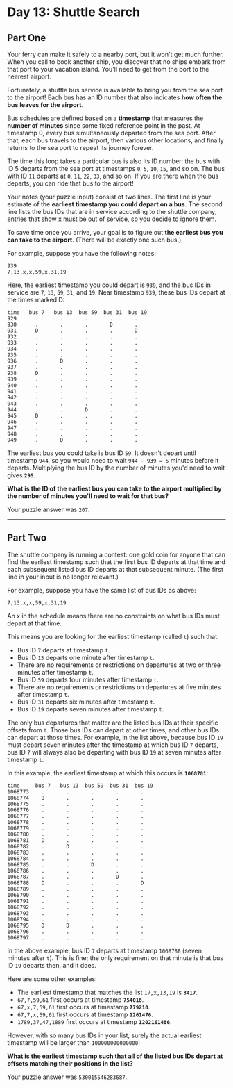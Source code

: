 # Day 13: Shuttle Search

## Part One

Your ferry can make it safely to a nearby port, but it won't get much further. When you call to book another ship, you discover that no ships embark from that port to your vacation island. You'll need to get from the port to the nearest airport.

Fortunately, a shuttle bus service is available to bring you from the sea port to the airport! Each bus has an ID number that also indicates **how often the bus leaves for the airport**.

Bus schedules are defined based on a **timestamp** that measures the **number of minutes** since some fixed reference point in the past. At timestamp 0, every bus simultaneously departed from the sea port. After that, each bus travels to the airport, then various other locations, and finally returns to the sea port to repeat its journey forever.

The time this loop takes a particular bus is also its ID number: the bus with ID 5 departs from the sea port at timestamps `0`, `5`, `10`, `15`, and so on. The bus with ID `11` departs at `0`, `11`, `22`, `33`, and so on. If you are there when the bus departs, you can ride that bus to the airport!

Your notes (your puzzle input) consist of two lines. The first line is your estimate of the **earliest timestamp you could depart on a bus**. The second line lists the bus IDs that are in service according to the shuttle company; entries that show x must be out of service, so you decide to ignore them.

To save time once you arrive, your goal is to figure out **the earliest bus you can take to the airport**. (There will be exactly one such bus.)

For example, suppose you have the following notes:

```
939
7,13,x,x,59,x,31,19
```

Here, the earliest timestamp you could depart is `939`, and the bus IDs in service are `7`, `13`, `59`, `31`, and `19`. Near timestamp `939`, these bus IDs depart at the times marked D:

```
time   bus 7   bus 13  bus 59  bus 31  bus 19
929      .       .       .       .       .
930      .       .       .       D       .
931      D       .       .       .       D
932      .       .       .       .       .
933      .       .       .       .       .
934      .       .       .       .       .
935      .       .       .       .       .
936      .       D       .       .       .
937      .       .       .       .       .
938      D       .       .       .       .
939      .       .       .       .       .
940      .       .       .       .       .
941      .       .       .       .       .
942      .       .       .       .       .
943      .       .       .       .       .
944      .       .       D       .       .
945      D       .       .       .       .
946      .       .       .       .       .
947      .       .       .       .       .
948      .       .       .       .       .
949      .       D       .       .       .
```

The earliest bus you could take is bus ID `59`. It doesn't depart until timestamp `944`, so you would need to wait `944 - 939 = 5` minutes before it departs. Multiplying the bus ID by the number of minutes you'd need to wait gives **`295`**.

**What is the ID of the earliest bus you can take to the airport multiplied by the number of minutes you'll need to wait for that bus?**

Your puzzle answer was `207`.

---

## Part Two

The shuttle company is running a contest: one gold coin for anyone that can find the earliest timestamp such that the first bus ID departs at that time and each subsequent listed bus ID departs at that subsequent minute. (The first line in your input is no longer relevant.)

For example, suppose you have the same list of bus IDs as above:

```
7,13,x,x,59,x,31,19
```

An x in the schedule means there are no constraints on what bus IDs must depart at that time.

This means you are looking for the earliest timestamp (called `t`) such that:

- Bus ID `7` departs at timestamp `t`.
- Bus ID `13` departs one minute after timestamp `t`.
- There are no requirements or restrictions on departures at two or three minutes after timestamp `t`.
- Bus ID `59` departs four minutes after timestamp `t`.
- There are no requirements or restrictions on departures at five minutes after timestamp `t`.
- Bus ID `31` departs six minutes after timestamp `t`.
- Bus ID `19` departs seven minutes after timestamp `t`.

The only bus departures that matter are the listed bus IDs at their specific offsets from `t`. Those bus IDs can depart at other times, and other bus IDs can depart at those times. For example, in the list above, because bus ID `19` must depart seven minutes after the timestamp at which bus ID `7` departs, bus ID `7` will always also be departing with bus ID `19` at seven minutes after timestamp `t`.

In this example, the earliest timestamp at which this occurs is **`1068781`**:

```
time     bus 7   bus 13  bus 59  bus 31  bus 19
1068773    .       .       .       .       .
1068774    D       .       .       .       .
1068775    .       .       .       .       .
1068776    .       .       .       .       .
1068777    .       .       .       .       .
1068778    .       .       .       .       .
1068779    .       .       .       .       .
1068780    .       .       .       .       .
1068781    D       .       .       .       .
1068782    .       D       .       .       .
1068783    .       .       .       .       .
1068784    .       .       .       .       .
1068785    .       .       D       .       .
1068786    .       .       .       .       .
1068787    .       .       .       D       .
1068788    D       .       .       .       D
1068789    .       .       .       .       .
1068790    .       .       .       .       .
1068791    .       .       .       .       .
1068792    .       .       .       .       .
1068793    .       .       .       .       .
1068794    .       .       .       .       .
1068795    D       D       .       .       .
1068796    .       .       .       .       .
1068797    .       .       .       .       .
```

In the above example, bus ID `7` departs at timestamp `1068788` (seven minutes after `t`). This is fine; the only requirement on that minute is that bus ID `19` departs then, and it does.

Here are some other examples:

- The earliest timestamp that matches the list `17,x,13,19` is **`3417`**.
- `67,7,59,61` first occurs at timestamp **`754018`**.
- `67,x,7,59,61` first occurs at timestamp **`779210`**.
- `67,7,x,59,61` first occurs at timestamp **`1261476`**.
- `1789,37,47,1889` first occurs at timestamp **`1202161486`**.

However, with so many bus IDs in your list, surely the actual earliest timestamp will be larger than `100000000000000`!

**What is the earliest timestamp such that all of the listed bus IDs depart at offsets matching their positions in the list?**

Your puzzle answer was `530015546283687`.

